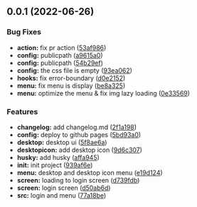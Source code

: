 ## 0.0.1 (2022-06-26)


### Bug Fixes

* **action:** fix pr action ([53af986](https://github.com/CVopen/react-to-win11/commit/53af986cab9ab6d792919e543d4b4b926973dc1b))
* **config:** publicpath ([a9615a0](https://github.com/CVopen/react-to-win11/commit/a9615a05a234da5e2a6e6fec125da54ae9014274))
* **config:** publicpath ([54b29ef](https://github.com/CVopen/react-to-win11/commit/54b29ef0307f2155789820894247dc6fe820cdca))
* **config:** the css file is empty ([93ea062](https://github.com/CVopen/react-to-win11/commit/93ea0629906d6c2912f3676aa86e4cd3bb4a30f5))
* **hooks:** fix error-boundary ([d0e2152](https://github.com/CVopen/react-to-win11/commit/d0e21522436c528f687568bf4657aabc7226cd44))
* **menu:** fix menu is display ([be8a325](https://github.com/CVopen/react-to-win11/commit/be8a325351195498c365ab39bf62fe3568d51fa9))
* **menu:** optimize the menu & fix img lazy loading ([0e33569](https://github.com/CVopen/react-to-win11/commit/0e335691d899324c6cae95f19015d665576d9ea5))


### Features

* **changelog:** add changelog.md ([2f1a198](https://github.com/CVopen/react-to-win11/commit/2f1a198ffe69279505b78e106e0e2fceca7c92b9))
* **config:** deploy to github pages ([5bd93a0](https://github.com/CVopen/react-to-win11/commit/5bd93a04701064cccbc941de289d29b07229dc58))
* **desktop:** desktop ui ([5f8ae6a](https://github.com/CVopen/react-to-win11/commit/5f8ae6a781c403b3c2f989aeb41aa70f83912b5e))
* **desktopicon:** add desktop icon ([9d6c307](https://github.com/CVopen/react-to-win11/commit/9d6c3070ee457f1bea012af9e747411863c9022e))
* **husky:** add husky ([affa945](https://github.com/CVopen/react-to-win11/commit/affa9452600817ec17cb791dea4fdc445a711f2c))
* **init:** init project ([939af6e](https://github.com/CVopen/react-to-win11/commit/939af6e8d93201a46cd4557abfc131b86ad58c84))
* **menu:** desktop and desktop icon menu ([e19d124](https://github.com/CVopen/react-to-win11/commit/e19d12473bc3596cfd740d270492891560960a36))
* **screen:** loading to login screen ([d739fdb](https://github.com/CVopen/react-to-win11/commit/d739fdbf466888da39973ad859c7504d47444081))
* **screen:** login screen ([d50ab6d](https://github.com/CVopen/react-to-win11/commit/d50ab6dcefcdd2e2feb97ea939843809a4c45934))
* **src:** login and menu ([77a18be](https://github.com/CVopen/react-to-win11/commit/77a18bee4d0bde495fc3606d8eefe7e67363529a))



